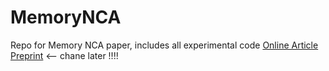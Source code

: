 # MemoryNCA
Repo for Memory NCA paper, includes all experimental code 
[Online Article]([https://www.genome.gov/](https://etimush.github.io/MemoryNCA/))
[Preprint](arxiv.orf) <-- chane later !!!!
